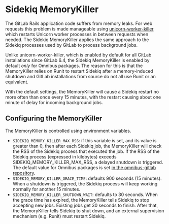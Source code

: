 # Sidekiq MemoryKiller

The GitLab Rails application code suffers from memory leaks. For web requests
this problem is made manageable using
[unicorn-worker-killer](https://github.com/kzk/unicorn-worker-killer) which
restarts Unicorn worker processes in between requests when needed. The Sidekiq
MemoryKiller applies the same approach to the Sidekiq processes used by GitLab
to process background jobs.

Unlike unicorn-worker-killer, which is enabled by default for all GitLab
installations since GitLab 6.4, the Sidekiq MemoryKiller is enabled by default
_only_ for Omnibus packages. The reason for this is that the MemoryKiller
relies on Runit to restart Sidekiq after a memory-induced shutdown and GitLab
installations from source do not all use Runit or an equivalent.

With the default settings, the MemoryKiller will cause a Sidekiq restart no
more often than once every 15 minutes, with the restart causing about one
minute of delay for incoming background jobs.

## Configuring the MemoryKiller

The MemoryKiller is controlled using environment variables.

- `SIDEKIQ_MEMORY_KILLER_MAX_RSS`: if this variable is set, and its value is
  greater than 0, then after each Sidekiq job, the MemoryKiller will check the
  RSS of the Sidekiq process that executed the job. If the RSS of the Sidekiq
  process (expressed in kilobytes) exceeds SIDEKIQ_MEMORY_KILLER_MAX_RSS, a
  delayed shutdown is triggered. The default value for Omnibus packages is set
  [in the omnibus-gitlab
  repository](https://gitlab.com/gitlab-org/omnibus-gitlab/blob/master/files/gitlab-cookbooks/gitlab/attributes/default.rb).
- `SIDEKIQ_MEMORY_KILLER_GRACE_TIME`: defaults 900 seconds (15 minutes). When
  a shutdown is triggered, the Sidekiq process will keep working normally for
  another 15 minutes.
- `SIDEKIQ_MEMORY_KILLER_SHUTDOWN_WAIT`: defaults to 30 seconds. When the grace
  time has expired, the MemoryKiller tells Sidekiq to stop accepting new jobs.
  Existing jobs get 30 seconds to finish. After that, the MemoryKiller tells
  Sidekiq to shut down, and an external supervision mechanism (e.g. Runit) must
  restart Sidekiq.
